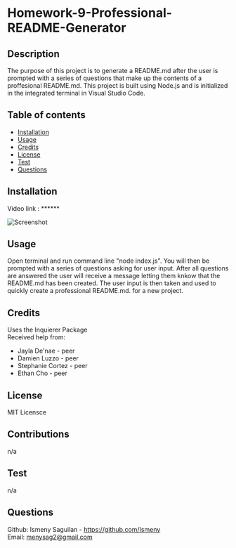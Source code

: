 # Homework-9-Professional-README-Generator


## Description
The purpose of this project is to generate a README.md after the user is prompted with a series of questions that make up the contents of a proffesional README.md. This project is built using Node.js and is initialized in the integrated terminal in Visual Studio Code. 


## Table of contents
  - [Installation](#installation)
  - [Usage](#usage)
  - [Credits](#credits)
  - [License](#license)
  - [Test](#test)
  - [Questions](#questions)
  

## Installation
Video link  : ******

![Screenshot]()


## Usage
Open terminal and run command line "node index.js". You will then be prompted with a series of questions asking for user input. After all questions are answered the user will receive a message letting them knkow that the README.md has been created. The user input is then taken and used to quickly create a professional README.md. for a new project. 



## Credits
Uses the Inquierer Package <br>
Received help from: 
* Jayla De'nae - peer
* Damien Luzzo - peer 
* Stephanie Cortez - peer
* Ethan Cho - peer



## License
MIT Licensce

## Contributions
n/a
## Test
n/a
## Questions
Github: Ismeny Saguilan - https://github.com/Ismeny <br>
Email: menysag2@gmail.com